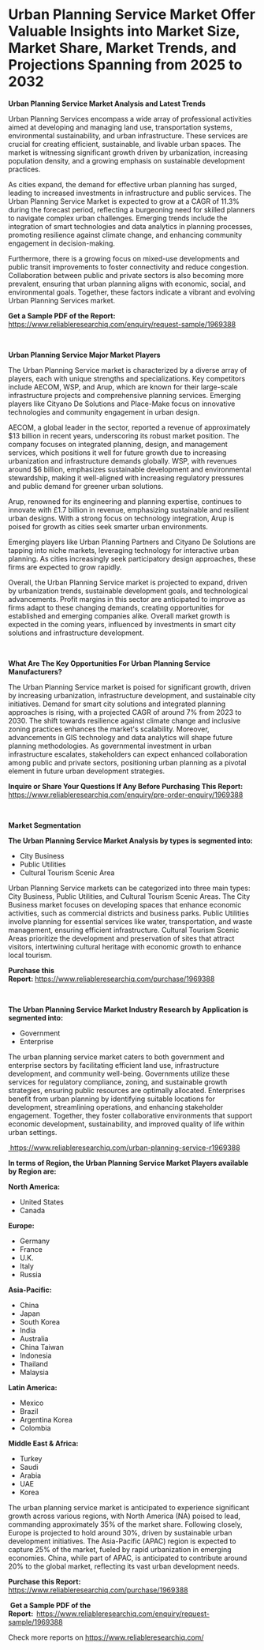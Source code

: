 <p><h1>Urban Planning Service Market Offer Valuable Insights into Market Size, Market Share, Market Trends, and Projections Spanning from 2025 to 2032</h1></p><p><strong>Urban Planning Service Market Analysis and Latest Trends</strong></p>
<p><p>Urban Planning Services encompass a wide array of professional activities aimed at developing and managing land use, transportation systems, environmental sustainability, and urban infrastructure. These services are crucial for creating efficient, sustainable, and livable urban spaces. The market is witnessing significant growth driven by urbanization, increasing population density, and a growing emphasis on sustainable development practices.</p><p>As cities expand, the demand for effective urban planning has surged, leading to increased investments in infrastructure and public services. The Urban Planning Service Market is expected to grow at a CAGR of 11.3% during the forecast period, reflecting a burgeoning need for skilled planners to navigate complex urban challenges. Emerging trends include the integration of smart technologies and data analytics in planning processes, promoting resilience against climate change, and enhancing community engagement in decision-making.</p><p>Furthermore, there is a growing focus on mixed-use developments and public transit improvements to foster connectivity and reduce congestion. Collaboration between public and private sectors is also becoming more prevalent, ensuring that urban planning aligns with economic, social, and environmental goals. Together, these factors indicate a vibrant and evolving Urban Planning Services market.</p></p>
<p><strong>Get a Sample PDF of the Report:&nbsp;</strong> <a href="https://www.reliableresearchiq.com/enquiry/request-sample/1969388?utm_campaign=3109&utm_medium=2&utm_source=Github&utm_content=ia&utm_term=10032025&utm_id=urban-planning-service">https://www.reliableresearchiq.com/enquiry/request-sample/1969388</a></p>
<p>&nbsp;</p>
<p><strong>Urban Planning Service Major Market Players</strong></p>
<p><p>The Urban Planning Service market is characterized by a diverse array of players, each with unique strengths and specializations. Key competitors include AECOM, WSP, and Arup, which are known for their large-scale infrastructure projects and comprehensive planning services. Emerging players like Cityano De Solutions and Place-Make focus on innovative technologies and community engagement in urban design.</p><p>AECOM, a global leader in the sector, reported a revenue of approximately $13 billion in recent years, underscoring its robust market position. The company focuses on integrated planning, design, and management services, which positions it well for future growth due to increasing urbanization and infrastructure demands globally. WSP, with revenues around $6 billion, emphasizes sustainable development and environmental stewardship, making it well-aligned with increasing regulatory pressures and public demand for greener urban solutions.</p><p>Arup, renowned for its engineering and planning expertise, continues to innovate with £1.7 billion in revenue, emphasizing sustainable and resilient urban designs. With a strong focus on technology integration, Arup is poised for growth as cities seek smarter urban environments.</p><p>Emerging players like Urban Planning Partners and Cityano De Solutions are tapping into niche markets, leveraging technology for interactive urban planning. As cities increasingly seek participatory design approaches, these firms are expected to grow rapidly.</p><p>Overall, the Urban Planning Service market is projected to expand, driven by urbanization trends, sustainable development goals, and technological advancements. Profit margins in this sector are anticipated to improve as firms adapt to these changing demands, creating opportunities for established and emerging companies alike. Overall market growth is expected in the coming years, influenced by investments in smart city solutions and infrastructure development.</p></p>
<p>&nbsp;</p>
<p><strong>What Are The Key Opportunities For Urban Planning Service Manufacturers?</strong></p>
<p><p>The Urban Planning Service market is poised for significant growth, driven by increasing urbanization, infrastructure development, and sustainable city initiatives. Demand for smart city solutions and integrated planning approaches is rising, with a projected CAGR of around 7% from 2023 to 2030. The shift towards resilience against climate change and inclusive zoning practices enhances the market's scalability. Moreover, advancements in GIS technology and data analytics will shape future planning methodologies. As governmental investment in urban infrastructure escalates, stakeholders can expect enhanced collaboration among public and private sectors, positioning urban planning as a pivotal element in future urban development strategies.</p></p>
<p><strong>Inquire or Share Your Questions If Any Before Purchasing This Report:</strong> <a href="https://www.reliableresearchiq.com/enquiry/pre-order-enquiry/1969388?utm_campaign=3109&utm_medium=2&utm_source=Github&utm_content=ia&utm_term=10032025&utm_id=urban-planning-service">https://www.reliableresearchiq.com/enquiry/pre-order-enquiry/1969388</a></p>
<p>&nbsp;</p>
<p><strong>Market Segmentation</strong></p>
<p><strong>The Urban Planning Service Market Analysis by types is segmented into:</strong></p>
<p><ul><li>City Business</li><li>Public Utilities</li><li>Cultural Tourism Scenic Area</li></ul></p>
<p><p>Urban Planning Service markets can be categorized into three main types: City Business, Public Utilities, and Cultural Tourism Scenic Areas. The City Business market focuses on developing spaces that enhance economic activities, such as commercial districts and business parks. Public Utilities involve planning for essential services like water, transportation, and waste management, ensuring efficient infrastructure. Cultural Tourism Scenic Areas prioritize the development and preservation of sites that attract visitors, intertwining cultural heritage with economic growth to enhance local tourism.</p></p>
<p><strong>Purchase this Report:&nbsp;</strong><a href="https://www.reliableresearchiq.com/purchase/1969388?utm_campaign=3109&utm_medium=2&utm_source=Github&utm_content=ia&utm_term=10032025&utm_id=urban-planning-service">https://www.reliableresearchiq.com/purchase/1969388</a></p>
<p>&nbsp;</p>
<p><strong>The Urban Planning Service Market Industry Research by Application is segmented into:</strong></p>
<p><ul><li>Government</li><li>Enterprise</li></ul></p>
<p><p>The urban planning service market caters to both government and enterprise sectors by facilitating efficient land use, infrastructure development, and community well-being. Governments utilize these services for regulatory compliance, zoning, and sustainable growth strategies, ensuring public resources are optimally allocated. Enterprises benefit from urban planning by identifying suitable locations for development, streamlining operations, and enhancing stakeholder engagement. Together, they foster collaborative environments that support economic development, sustainability, and improved quality of life within urban settings.</p></p>
<p><a href="https://www.reliableresearchiq.com/urban-planning-service-r1969388?utm_campaign=3109&utm_medium=2&utm_source=Github&utm_content=ia&utm_term=10032025&utm_id=urban-planning-service">&nbsp;https://www.reliableresearchiq.com/urban-planning-service-r1969388</a></p>
<p><strong>In terms of Region, the Urban Planning Service Market Players available by Region are:</strong></p>
<p>
    <p> <strong> North America: </strong>
        <ul>
            <li>United States</li>
            <li>Canada</li>
        </ul>
        </p> 
    <p> <strong> Europe: </strong>
        <ul>
            <li>Germany</li>
            <li>France</li>
            <li>U.K.</li>
            <li>Italy</li>
            <li>Russia</li>
        </ul>
        </p> 
    <p> <strong> Asia-Pacific: </strong>
        <ul>
            <li>China</li>
            <li>Japan</li>
            <li>South Korea</li>
            <li>India</li>
            <li>Australia</li>
            <li>China Taiwan</li>
            <li>Indonesia</li>
            <li>Thailand</li>
            <li>Malaysia</li>
        </ul>
        </p> 
    <p> <strong> Latin America: </strong>
        <ul>
            <li>Mexico</li>
            <li>Brazil</li>
            <li>Argentina Korea</li>
            <li>Colombia</li>
        </ul>
        </p> 
    <p> <strong> Middle East & Africa: </strong>
        <ul>
            <li>Turkey</li>
            <li>Saudi</li>
            <li>Arabia</li>
            <li>UAE</li>
            <li>Korea</li>
        </ul>
    </p>
    </p>
<p><p>The urban planning service market is anticipated to experience significant growth across various regions, with North America (NA) poised to lead, commanding approximately 35% of the market share. Following closely, Europe is projected to hold around 30%, driven by sustainable urban development initiatives. The Asia-Pacific (APAC) region is expected to capture 25% of the market, fueled by rapid urbanization in emerging economies. China, while part of APAC, is anticipated to contribute around 20% to the global market, reflecting its vast urban development needs.</p></p>
<p><strong>Purchase this Report: </strong><a href="https://www.reliableresearchiq.com/purchase/1969388?utm_campaign=3109&utm_medium=2&utm_source=Github&utm_content=ia&utm_term=10032025&utm_id=urban-planning-service">https://www.reliableresearchiq.com/purchase/1969388</a></p>
<p>&nbsp;<strong>Get a Sample PDF of the Report:&nbsp;&nbsp;</strong><a href="https://www.reliableresearchiq.com/enquiry/request-sample/1969388?utm_campaign=3109&utm_medium=2&utm_source=Github&utm_content=ia&utm_term=10032025&utm_id=urban-planning-service">https://www.reliableresearchiq.com/enquiry/request-sample/1969388</a></p>
<p><strong></strong></p>
<p>Check more reports on <a href="https://www.reliableresearchiq.com/?utm_campaign=3109&utm_medium=2&utm_source=Github&utm_content=ia&utm_term=10032025&utm_id=urban-planning-service">https://www.reliableresearchiq.com/</a></p>
